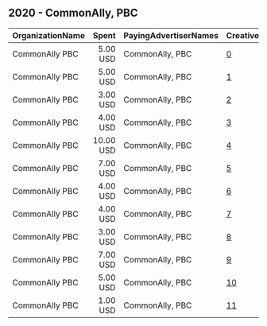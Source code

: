 ## 2020 - CommonAlly, PBC 
|OrganizationName|Spent|PayingAdvertiserNames|CreativeUrls|Impressions|Genders|AgeBrackets|CountryCodes|BillingAddresses|CandidateBallotInformation|
|:---|---:|:---|:---|---:|:---|:---|:---|:---|:---|
|CommonAlly PBC|5.00 USD|CommonAlly, PBC|[0](https://www.snap.com/political-ads/asset/d949a8e2f5918c3e643b2c57e7ba5d8bf7052aa7b8cc88c089fce66436897147?mediaType=png)|5,030||17-35|united states|US||
|CommonAlly PBC|5.00 USD|CommonAlly, PBC|[1](https://www.snap.com/political-ads/asset/a93125aa98dca8cfa74de2d3cf60742b5e5bfc2f7581bedc19cabb9c8ed82f3a?mediaType=png)|3,867||17-35|united states|US||
|CommonAlly PBC|3.00 USD|CommonAlly, PBC|[2](https://www.snap.com/political-ads/asset/53bf874ef2374c2c77205fbeaf62a7a33278b31570a5df35bc28cda0c91d6799?mediaType=png)|1,165||17-35|united states|US||
|CommonAlly PBC|4.00 USD|CommonAlly, PBC|[3](https://www.snap.com/political-ads/asset/0e386e584a06bd7542c42366ab7ffa3e7fd5abbbe5ace909bf93c3563e545493?mediaType=png)|1,438||17-35|united states|US||
|CommonAlly PBC|10.00 USD|CommonAlly, PBC|[4](https://www.snap.com/political-ads/asset/ee8377ef504d3f2fae65954d7ca0de5001425d54037ad928c30bdff818963d1a?mediaType=png)|7,452||17-35|united states|US||
|CommonAlly PBC|7.00 USD|CommonAlly, PBC|[5](https://www.snap.com/political-ads/asset/6a9b2d2a76f71db3dccb194f55344c75259df87b80f534a2d5181757081738c4?mediaType=png)|1,750||17-35|united states|US||
|CommonAlly PBC|4.00 USD|CommonAlly, PBC|[6](https://www.snap.com/political-ads/asset/ee8377ef504d3f2fae65954d7ca0de5001425d54037ad928c30bdff818963d1a?mediaType=png)|2,625||17-35|united states|US||
|CommonAlly PBC|4.00 USD|CommonAlly, PBC|[7](https://www.snap.com/political-ads/asset/0e386e584a06bd7542c42366ab7ffa3e7fd5abbbe5ace909bf93c3563e545493?mediaType=png)|2,323||17-35|united states|US||
|CommonAlly PBC|3.00 USD|CommonAlly, PBC|[8](https://www.snap.com/political-ads/asset/a93125aa98dca8cfa74de2d3cf60742b5e5bfc2f7581bedc19cabb9c8ed82f3a?mediaType=png)|1,323||17-35|united states|US||
|CommonAlly PBC|7.00 USD|CommonAlly, PBC|[9](https://www.snap.com/political-ads/asset/6a9b2d2a76f71db3dccb194f55344c75259df87b80f534a2d5181757081738c4?mediaType=png)|3,936||17-35|united states|US||
|CommonAlly PBC|5.00 USD|CommonAlly, PBC|[10](https://www.snap.com/political-ads/asset/53bf874ef2374c2c77205fbeaf62a7a33278b31570a5df35bc28cda0c91d6799?mediaType=png)|2,032||17-35|united states|US||
|CommonAlly PBC|1.00 USD|CommonAlly, PBC|[11](https://www.snap.com/political-ads/asset/d949a8e2f5918c3e643b2c57e7ba5d8bf7052aa7b8cc88c089fce66436897147?mediaType=png)|751||17-35|united states|US||
